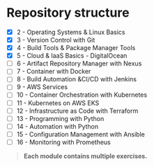 # Repository structure

- [x] 2 - Operating Systems & Linux Basics
- [x] 3 - Version Control with Git
- [x] 4 - Build Tools & Package Manager Tools
- [x] 5 - Cloud & IaaS Basics - DigitalOcean
- [ ] 6 - Artifact Repository Manager with Nexus
- [ ] 7 - Container with Docker
- [ ] 8 - Build Automation &CI/CD with Jenkins
- [ ] 9 - AWS Services
- [ ] 10 - Container Orchestration with Kubernetes
- [ ] 11 - Kubernetes on AWS EKS
- [ ] 12 - Infrastructure as Code with Terraform
- [ ] 13 - Programming with Python
- [ ] 14 - Automation with Python
- [ ] 15 - Configuration Management with Ansible
- [ ] 16 - Monitoring with Prometheus

> **Each module contains multiple exercises.**
